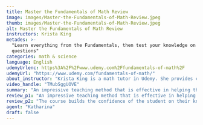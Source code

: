 ```yaml
---
title: Master the Fundamentals of Math Review
image: images/Master-the-Fundamentals-of-Math-Review.jpeg
thumb: images/Master-the-Fundamentals-of-Math-Review.jpeg
alt: Master the Fundamentals of Math Review
instructors: Krista King
metades: >-
  "Learn everything from the Fundamentals, then test your knowledge on 90+ quiz
  questions"
categories: math & science
language: English
udemyUrlenc: https%3A%2F%2Fwww.udemy.com%2Ffundamentals-of-math%2F
udemyUrl: "https://www.udemy.com/fundamentals-of-math/"
about_instructor: "Krista King is a math tutor in Udemy. She provides courses that are easy to understand in order to help students who are struggling with their maths subject."
video_handle: "TMubSggUOVE"
summary: "An impressive teaching method that is effective in helping the students better understand math"
review_p1: "An impressive teaching method that is effective in helping the students understand the basic concepts of the subject. The instructor is very professional and engaging with her students. She makes sure to present the materials in a fun and easy way for the students.  Great course for refreshing and mastering the basics of math. There are a lot of good explanation around complex mathematical concepts in order to give the students a good grasp of the subject. Lessons were taught effectively and in a way that is reinforced in the students so that they would retain all the knowledge that they have learned. Extensive coverage of topics that are applicable and useful in school problems."
review_p2: "The course builds the confidence of the student on their knowledge and the motivation to advance into more advanced math topics. Everything was discussed clearly and interestingly. The lessons start from the basics then gradually progress to more complex topics in order to help the students acclimatize and keep up with the lessons. Lessons were concise and straight to the point. The videos are clearly present with good visuals and audio. It helps develop the skills of the students and their efficiency in solving problems and intuitiveness."
agent: "Katharina"
draft: false
---
```


